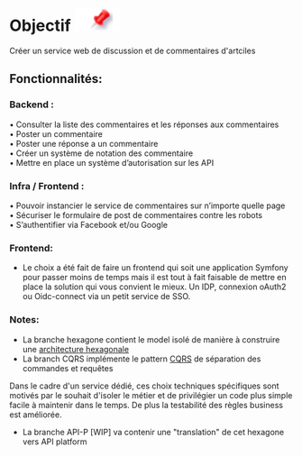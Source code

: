 # Objectif [![](https://raw.githubusercontent.com/aregtech/areg-sdk/master/docs/img/pin.svg)](#roadmap)

Créer un service web de discussion et de commentaires d'artciles

## Fonctionnalités:

### Backend :

• Consulter la liste des commentaires et les réponses aux commentaires\
• Poster un commentaire\
• Poster une réponse a un commentaire\
• Créer un système de notation des commentaire\
• Mettre en place un système d’autorisation sur les API

### Infra / Frontend :

• Pouvoir instancier le service de commentaires sur n’importe quelle page\
• Sécuriser le formulaire de post de commentaires contre les robots\
• S’authentifier via Facebook et/ou Google

### Frontend:
- Le choix a été fait de faire un frontend qui soit une application Symfony pour passer moins de temps
mais il est tout à fait faisable de mettre en place la solution qui vous convient le mieux. Un IDP, connexion
oAuth2 ou Oidc-connect via un petit service de SSO.

### Notes:

- La branche hexagone contient le model isolé de manière à construire une [architecture hexagonale](https://fr.wikipedia.org/wiki/Architecture_hexagonale)
- La branch CQRS implémente le pattern [CQRS](https://fr.wikipedia.org/wiki/S%C3%A9paration_commande-requ%C3%AAte) de séparation
des commandes et requêtes

Dans le cadre d'un service dédié, ces choix techniques spécifiques sont motivés par le souhait
d'isoler le métier et de privilégier un code plus simple facile à maintenir dans le temps.
De plus la testabilité des règles business est améliorée.

- La branche API-P [WIP] va contenir une "translation" de cet hexagone vers API platform